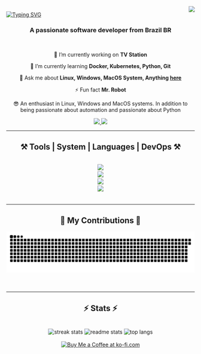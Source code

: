 <img align="right" src="https://visitor-badge.laobi.icu/badge?page_id=thla21.visitor-badge" />

<a href="https://git.io/typing-svg"><img src="https://readme-typing-svg.herokuapp.com?font=Fira+Code&pause=500&color=41EB68&center=true&random=false&width=1000&lines=I'm+Thiago+Henrique.;Just+a+self-taught+person+crazy+about+technology+and+coffee.;Feel+free+to+check+out+my+profile%2C+maybe+I+have+something+that+interests+you" alt="Typing SVG" />
</a>

<h3 align="center">A passionate software developer from Brazil BR</h3>

<br/>

<div align="center">
 
 🔭 I’m currently working on **TV Station**
 
 🌱 I’m currently learning **Docker, Kubernetes, Python, Git**

💬 Ask me about **Linux, Windows, MacOS System, Anything [here](https://github.com/thla21/thla21/issues)**

⚡ Fun fact **Mr. Robot**

😎 An enthusiast in Linux, Windows and MacOS systems. In addition to being passionate about automation and passionate about Python

 </div>
 
<div align="center"> 
  <a href="mailto:thiagoheniquela.21@gmail.com">
    <img src="https://img.shields.io/badge/Gmail-333333?style=for-the-badge&logo=gmail&logoColor=red" />
  </a>
  <a href="https://www.linkedin.com/in/thiago-henrique-linhares-de-ara%C3%BAjo-6739a4202/" target="_blank">
    <img src="https://img.shields.io/badge/LinkedIn-0077B5?style=for-the-badge&logo=linkedin&logoColor=white" target="_blank" />
  </a>
</div>

 <hr/>
 
<h2 align="center">⚒️ Tools | System | Languages | DevOps ⚒️</h2>
<br/>
<div align="center">
    <img src="https://skillicons.dev/icons?i=atom,sublime,autocad,bash,vscode,pycharm,eclipse,github,prometheus,elasticsearch,grafana,heroku,nginx,obsidian,postgres" /><br>
    <img src="https://skillicons.dev/icons?i=apple,windows,linux,arch,debian,ubuntu,mint,redhat,kali" /><br>
    <img src="https://skillicons.dev/icons?i=markdown,git,python,mysql,sqlite,arduino,powershell" /><br>
    <img src="https://skillicons.dev/icons?i=docker,kubernetes,aws,gcp,ansible,terraform,jenkins" />
    
</div>

<br/>
<hr/>

<div align="center">
  <h2>🐍 My Contributions 🐍</h2>
  <picture>
    <source
      media="(prefers-color-scheme: dark)"
      srcset="https://raw.githubusercontent.com/thla21/thla21/manual-run-output/only-svg/github-contribution-grid-snake-dark.svg"
    />
    <source
      media="(prefers-color-scheme: light)"
      srcset="https://raw.githubusercontent.com/thla21/thla21/manual-run-output/only-svg/github-contribution-grid-snake-dark.svg"
    />
    <img
      alt="github contribution grid snake animation"
      src="https://raw.githubusercontent.com/thla21/thla21/manual-run-output/only-svg/github-contribution-grid-snake-dark.svg"
    />
  </picture>
  <br/><br/><br/>
</div>

<hr/>

<h2 align="center">⚡ Stats ⚡</h2>
<br>
<div align=center>
  <img width=305 src="https://github-readme-streak-stats-salesp07.vercel.app?user=thla21&theme=dark&locale=pt_BR&date_format=j%20M%5B%20Y%5D&background=181818&border_radius=10&fire=8537a3&ring=8537a3&currStreakLabel=8537a3" alt="streak stats"/>
  <img width=290 src="https://github-readme-stats.vercel.app/api?username=thla21&count_private=true&show_icons=true&theme=dark&rank_icon=github&border_radius=10" alt="readme stats" />
  <img width=320 src="https://github-readme-stats.vercel.app/api/top-langs/?username=thla21&hide=HTML&langs_count=8&layout=compact&theme=dark&border_radius=10&size_weight=0.5&count_weight=0.5&exclude_repo=github-readme-stats" alt="top langs" />
</div>
<br>
<div align="center">
<a href='https://ko-fi.com/V7V4RAK9C' target='_blank'><img height='64' style='border:0px;height:64px;' src='https://storage.ko-fi.com/cdn/kofi1.png?v=3' border='0' alt='Buy Me a Coffee at ko-fi.com' /></a>
</div>

<br/>
